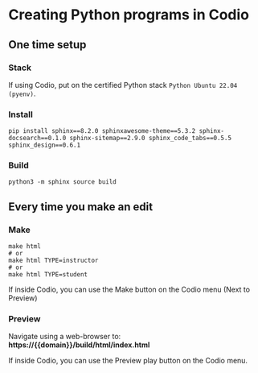 # Creating Python programs in Codio

## One time setup

### Stack
If using Codio, put on the certified Python stack `Python Ubuntu 22.04 (pyenv)`. 

### Install

```
pip install sphinx==8.2.0 sphinxawesome-theme==5.3.2 sphinx-docsearch==0.1.0 sphinx-sitemap==2.9.0 sphinx_code_tabs==0.5.5 sphinx_design==0.6.1
```

### Build

```
python3 -m sphinx source build
```

## Every time you make an edit

### Make

```
make html
# or
make html TYPE=instructor
# or 
make html TYPE=student
```
If inside Codio, you can use the Make button on the Codio menu (Next to Preview)

### Preview

Navigate using a web-browser to: **https://{{domain}}/build/html/index.html**

If inside Codio, you can use the Preview play button on the Codio menu.
